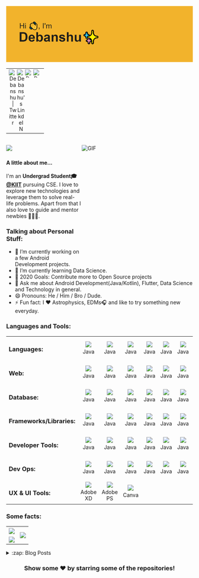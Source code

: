 <img src="https://github.com/Debanshu777/Debanshu777/blob/main/banner.png"/>
<table>
    <tr>
    <td  align="center">
        <a href="https://twitter.com/DattaDebanshu">
        <img align="left" alt="Debanshu | Twitter" width="22px" src="https://cdn.jsdelivr.net/npm/simple-icons@v3/icons/twitter.svg" />
        </a>
        <a href="https://www.linkedin.com/in/debanshu-datta-483376169/">
        <img align="left" alt="Debanshu's LinkdeIN" width="22px" src="https://cdn.jsdelivr.net/npm/simple-icons@v3/icons/linkedin.svg" />
        </a>
        <a href="https://www.instagram.com/debanshu.datta">
        <img align="left" alt="Debanshu's Instagram" width="22px" height="22px" src="https://cdn.jsdelivr.net/npm/simple-icons@v3/icons/instagram.svg" />
        </a>
        <a href="https://medium.com/@debanshudatta123">
        <img align="left" alt="Debanshu's Instagram" width="22px" height="22px" src="https://simpleicons.org/icons/medium.svg" />
        </a>
    </td>
    <tr>
</table>
<br>
<img src="https://komarev.com/ghpvc/?username=Debanshu777&style=flat-square"/>

<img align="right" alt="GIF" src="https://github.com/Debanshu777/Debanshu777/blob/main/giphy.gif" height=300 width=300/>

#### A little about me...  
I'm an **Undergrad Student🎓 [@KIIT](https://kiit.ac.in/)** pursuing CSE. I love to explore new technologies 
and leverage them to solve real-life problems. Apart from that I also love to guide and 
mentor newbies 👨🏻‍💻.



### Talking about Personal Stuff:

- 🔭 I’m currently working on a few Android Development projects.
- 🌱 I’m currently learning Data Science.
- 🥅 2020 Goals: Contribute more to Open Source projects
- 💬 Ask me about Android Development(Java/Kotlin), Flutter, Data Science and Technology in general.
- 😄 Pronouns: He / Him / Bro / Dude.
- ⚡ Fun fact: I ❤️ Astrophysics, EDMs🎧 and like to try something new everyday. 

### Languages and Tools:
<table border="0" width="0">
    <tr>
        <td><h3>Languages:</h3></td>
        <td align="center"><img src="https://mohitjaisal.com/CV-SVG/WEB/react.svg" width="50%"><br>Java</img></td>
        <td align="center"><img src="https://mohitjaisal.com/CV-SVG/WEB/react.svg" width="50%"><br>Java</img></td>
        <td align="center"><img src="https://mohitjaisal.com/CV-SVG/WEB/react.svg" width="50%"><br>Java</img></td>
        <td align="center"><img src="https://mohitjaisal.com/CV-SVG/WEB/react.svg" width="50%"><br>Java</img></td>
        <td align="center"><img src="https://mohitjaisal.com/CV-SVG/WEB/react.svg" width="50%"><br>Java</img></td>
        <td align="center"><img src="https://mohitjaisal.com/CV-SVG/WEB/react.svg" width="50%"><br>Java</img></td>
        <td align="center"><img src="https://mohitjaisal.com/CV-SVG/WEB/react.svg" width="50%"><br>Java</img></td>
    </tr>
    <tr>
        <td><h3>Web:</h3></td>
        <td align="center"><img src="https://mohitjaisal.com/CV-SVG/WEB/react.svg" width="50%"><br>Java</img></td>
        <td align="center"><img src="https://mohitjaisal.com/CV-SVG/WEB/react.svg" width="50%"><br>Java</img></td>
        <td align="center"><img src="https://mohitjaisal.com/CV-SVG/WEB/react.svg" width="50%"><br>Java</img></td>
        <td align="center"><img src="https://mohitjaisal.com/CV-SVG/WEB/react.svg" width="50%"><br>Java</img></td>
        <td align="center"><img src="https://mohitjaisal.com/CV-SVG/WEB/react.svg" width="50%"><br>Java</img></td>
        <td align="center"><img src="https://mohitjaisal.com/CV-SVG/WEB/react.svg" width="50%"><br>Java</img></td>
        <td align="center"><img src="https://mohitjaisal.com/CV-SVG/WEB/react.svg" width="50%"><br>Java</img></td>
    </tr>
    <tr>
        <td><h3>Database:</h3></td>
        <td align="center"><img src="https://mohitjaisal.com/CV-SVG/WEB/react.svg" width="50%"><br>Java</img></td>
        <td align="center"><img src="https://mohitjaisal.com/CV-SVG/WEB/react.svg" width="50%"><br>Java</img></td>
        <td align="center"><img src="https://mohitjaisal.com/CV-SVG/WEB/react.svg" width="50%"><br>Java</img></td>
        <td align="center"><img src="https://mohitjaisal.com/CV-SVG/WEB/react.svg" width="50%"><br>Java</img></td>
        <td align="center"><img src="https://mohitjaisal.com/CV-SVG/WEB/react.svg" width="50%"><br>Java</img></td>
        <td align="center"><img src="https://mohitjaisal.com/CV-SVG/WEB/react.svg" width="50%"><br>Java</img></td>
        <td align="center"><img src="https://mohitjaisal.com/CV-SVG/WEB/react.svg" width="50%"><br>Java</img></td>
    </tr>
    <tr>
        <td><h3>Frameworks/Libraries:</h3></td>
        <td align="center"><img src="https://mohitjaisal.com/CV-SVG/WEB/react.svg" width="50%"><br>Java</img></td>
        <td align="center"><img src="https://mohitjaisal.com/CV-SVG/WEB/react.svg" width="50%"><br>Java</img></td>
        <td align="center"><img src="https://mohitjaisal.com/CV-SVG/WEB/react.svg" width="50%"><br>Java</img></td>
        <td align="center"><img src="https://mohitjaisal.com/CV-SVG/WEB/react.svg" width="50%"><br>Java</img></td>
        <td align="center"><img src="https://mohitjaisal.com/CV-SVG/WEB/react.svg" width="50%"><br>Java</img></td>
        <td align="center"><img src="https://mohitjaisal.com/CV-SVG/WEB/react.svg" width="50%"><br>Java</img></td>
        <td align="center"><img src="https://mohitjaisal.com/CV-SVG/WEB/react.svg" width="50%"><br>Java</img></td>
    </tr>
    <tr>
        <td><h3>Developer Tools:</h3></td>
        <td align="center"><img src="https://mohitjaisal.com/CV-SVG/WEB/react.svg" width="50%"><br>Java</img></td>
        <td align="center"><img src="https://mohitjaisal.com/CV-SVG/WEB/react.svg" width="50%"><br>Java</img></td>
        <td align="center"><img src="https://mohitjaisal.com/CV-SVG/WEB/react.svg" width="50%"><br>Java</img></td>
        <td align="center"><img src="https://mohitjaisal.com/CV-SVG/WEB/react.svg" width="50%"><br>Java</img></td>
        <td align="center"><img src="https://mohitjaisal.com/CV-SVG/WEB/react.svg" width="50%"><br>Java</img></td>
        <td align="center"><img src="https://mohitjaisal.com/CV-SVG/WEB/react.svg" width="50%"><br>Java</img></td>
        <td align="center"><img src="https://mohitjaisal.com/CV-SVG/WEB/react.svg" width="50%"><br>Java</img></td>
    </tr>
    <tr>
        <td><h3>Dev Ops:</h3></td>
        <td align="center"><img src="https://mohitjaisal.com/CV-SVG/DEV-OPS/googlecloud.svg" width="50%"><br>Java</img></td>
        <td align="center"><img src="https://mohitjaisal.com/CV-SVG/DEV-OPS/kubernetes.svg" width="50%"><br>Java</img></td>
        <td align="center"><img src="https://mohitjaisal.com/CV-SVG/DEV-OPS/microsoftazure.svg" width="50%"><br>Java</img></td>
        <td align="center"><img src="https://mohitjaisal.com/CV-SVG/DEV-OPS/amazonaws.svg" width="50%"><br>Java</img></td>
        <td align="center"><img src="https://mohitjaisal.com/CV-SVG/DEV-OPS/netlify.svg" width="50%"><br>Java</img></td>
        <td align="center"><img src="https://mohitjaisal.com/CV-SVG/DEV-OPS/heroku.svg" width="50%"><br>Java</img></td>
    </tr>
    <tr>
        <td><h3>UX & UI Tools:</h3></td>
        <td align="center"><img src="https://mohitjaisal.com/CV-SVG/UX-UI-TOOLS/adobexd.svg" width="50%"><br>Adobe XD</img></td>
        <td align="center"><img src="https://mohitjaisal.com/CV-SVG/UX-UI-TOOLS/adobephotoshop.svg" width="50%"><br>Adobe PS</img></td>
        <td align="center"><img src="https://mohitjaisal.com/CV-SVG/UX-UI-TOOLS/canva.svg" width="50%"><br>Canva</img></td>
    </tr>
    
</table> 

### Some facts:
<table>
    <tr>
        <td>
            <img src="https://spotify-recently-played-readme.vercel.app/api?user=wex8xjk0lgc4m948k3cb68xe8&count=1&width=500" align="center"/>
        </td>
        <td rowspan=2>
            <img src="https://github-readme-stats.vercel.app/api/top-langs/?username=Debanshu777&theme=dark" align="center"/></td>
    </tr>
    <tr>
        <td><img src="https://github-readme-stats.vercel.app/api?username=Debanshu777&count_private=true&theme=dark&show_icons=true" align="center"/></td>
    </tr>
</table>

<details>
  <summary>:zap: Blog Posts</summary>
  
### Blog Posts:
<a href="https://medium.com/@debanshudatta123">
<img src="https://github-readme-medium.vercel.app/?username=debanshudatta123&limit=3"/>
</a>
</details>

<div align="center">

### Show some ❤️ by starring some of the repositories!

</div>
